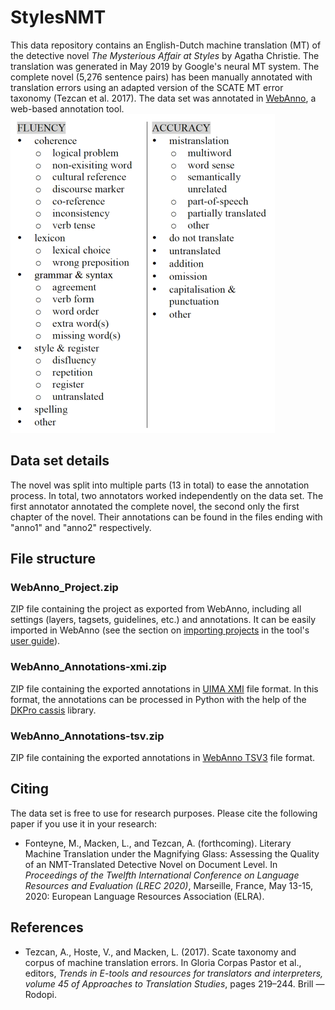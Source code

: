 # StylesNMT
This data repository contains an English-Dutch machine translation (MT) of the detective novel *The Mysterious Affair at Styles* by Agatha Christie. The translation was generated in May 2019 by Google's neural MT system. The complete novel (5,276 sentence pairs) has been manually annotated with translation errors using an adapted version of the SCATE MT error taxonomy (Tezcan et al. 2017). The data set was annotated in [WebAnno](https://webanno.github.io/webanno/), a web-based annotation tool.
![The adapted SCATE MT error taxonomy](/images/taxonomy.png)
## Data set details
The novel was split into multiple parts (13 in total) to ease the annotation process. In total, two annotators worked independently on the data set. The first annotator annotated the complete novel, the second only the first chapter of the novel. Their annotations can be found in the files ending with "anno1" and "anno2" respectively.
## File structure
### WebAnno_Project.zip
ZIP file containing the project as exported from WebAnno, including all settings (layers, tagsets, guidelines, etc.) and annotations. It can be easily imported in WebAnno (see the section on [importing projects](https://webanno.github.io/webanno/releases/3.6.4/docs/user-guide.html#_import) in the tool's [user guide](https://webanno.github.io/webanno/releases/3.6.4/docs/user-guide.html)).
### WebAnno_Annotations-xmi.zip
ZIP file containing the exported annotations in [UIMA XMI](https://uima.apache.org/d/uimaj-current/references.html#ugr.ref.xmi) file format. In this format, the annotations can be processed in Python with the help of the [DKPro cassis](https://github.com/dkpro/dkpro-cassis) library.
### WebAnno_Annotations-tsv.zip
ZIP file containing the exported annotations in [WebAnno TSV3](https://webanno.github.io/webanno/releases/3.6.4/docs/user-guide.html#sect_webannotsv) file format.
## Citing
The data set is free to use for research purposes. Please cite the following paper if you use it in your research:<br>
* Fonteyne, M., Macken, L., and Tezcan, A. (forthcoming). Literary Machine Translation under the Magnifying Glass: Assessing the Quality of an NMT-Translated Detective Novel on Document Level. In *Proceedings of the Twelfth International Conference on Language Resources and Evaluation (LREC 2020)*, Marseille, France, May 13-15, 2020: European Language Resources Association (ELRA).
## References
* Tezcan, A., Hoste, V., and Macken, L. (2017). Scate taxonomy and corpus of machine translation errors. In Gloria Corpas Pastor et al., editors, *Trends in E-tools and resources for translators and interpreters, volume 45 of Approaches to Translation Studies*, pages 219–244. Brill — Rodopi.
